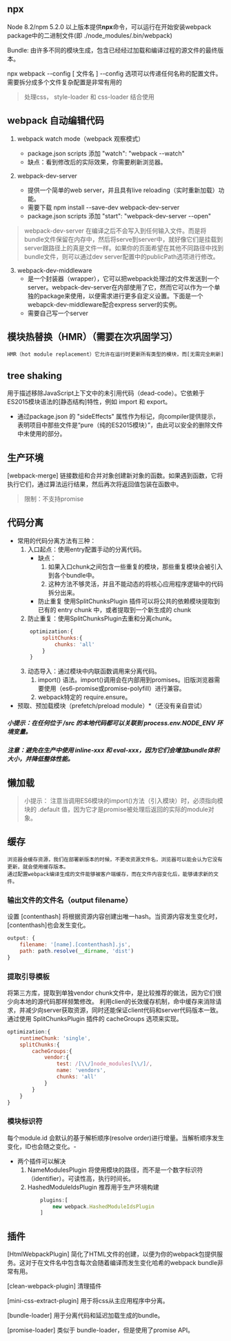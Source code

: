 ## npx
Node 8.2/npm 5.2.0 以上版本提供**npx**命令，可以运行在开始安装webpack package中的二进制文件(即 ./node_modules/.bin/webpack)

Bundle: 由许多不同的模块生成，包含已经经过加载和编译过程的源文件的最终版本。

npx webpack --config [ 文件名 ]
    --config 选项可以传递任何名称的配置文件。需要拆分成多个文件复杂配置是非常有用的

> 处理css， style-loader 和 css-loader 结合使用

## webpack 自动编辑代码
1. webpack watch mode（webpack 观察模式）
    - package.json scripts 添加 "watch": "webpack --watch"
    - 缺点：看到修改后的实际效果，你需要刷新浏览器。

2. webpack-dev-server
    - 提供一个简单的web server，并且具有live reloading（实时重新加载）功能。
    - 需要下载 npm install --save-dev webpack-dev-server
    - package.json scripts 添加 "start": "webpack-dev-server --open"
> webpack-dev-server 在编译之后不会写入到任何输入文件。而是将bundle文件保留在内存中，然后将serve到server中，就好像它们是挂载到server跟路径上的真是文件一样。如果你的页面希望在其他不同路径中找到bundle文件，则可以通过dev server配置中的publicPath选项进行修改。

3. webpack-dev-middleware
    - 是一个封装器（wrapper），它可以把webpack处理过的文件发送到一个server。webpack-dev-server在内部使用了它，然而它可以作为一个单独的package来使用，以便需求进行更多自定义设置。下面是一个webapck-dev-middleware配合express server的实例。
    - 需要自己写一个server

## 模块热替换（HMR）（需要在次巩固学习）
    HMR（hot module replacement）它允许在运行时更新所有类型的模块，而[无需完全刷新]

## tree shaking
用于描述移除JavaScript上下文中的未引用代码（dead-code）。它依赖于ES2015模块语法的[静态结构]特性，例如 import 和 export。
- 通过package.json 的 "sideEffects" 属性作为标记，向compiler提供提示，表明项目中那些文件是“pure（纯的ES2015模块）”，由此可以安全的删除文件中未使用的部分。

## 生产环境
[webpack-merge] 链接数组和合并对象创建新对象的函数。如果遇到函数，它将执行它们，通过算法运行结果，然后再次将返回值包装在函数中。
> 限制：不支持promise

## 代码分离
- 常用的代码分离方法有三种：
    1. 入口起点：使用entry配置手动的分离代码。
        - 缺点：
            1. 如果入口chunk之间包含一些重复的模块，那些重复模块会被引入到各个bundle中。
            2. 这种方法不够灵活，并且不能动态的将核心应用程序逻辑中的代码拆分出来。
        - 防止重复
            使用SplitChunksPlugin 插件可以将公共的依赖模块提取到已有的 entry chunk 中，或者提取到一个新生成的 chunk
    2. 防止重复：使用SplitChunksPlugin去重和分离chunk。
    ```js
        optimization:{
            splitChunks:{
                chunks: 'all'
            }   
        }
    ```
    3. 动态导入：通过模块中内联函数调用来分离代码。
        1. import() 语法。import()调用会在内部用到promises。旧版浏览器需要使用（es6-promise或promise-polyfill）进行兼容。
        2. webpack特定的 require.ensure。
- 预取、预加载模块（prefetch/preload module）*（还没有亲自尝试）

##### 小提示：在任何位于 /src 的本地代码都可以关联到 process.env.NODE_ENV 环境变量。
##### 注意：避免在生产中使用 inline-xxx 和 eval-xxx，因为它们会增加bundle体积大小，并降低整体性能。

## 懒加载
> 小提示： 注意当调用ES6模块的import()方法（引入模块）时，必须指向模块的 .default 值，因为它才是promise被处理后返回的实际的module对象。

## 缓存
    浏览器会缓存资源，我们在部署新版本的时候，不更改资源文件名，浏览器可以能会认为它没有更新，就会使用缓存版本。
    通过配置webpack编译生成的文件能够被客户端缓存，而在文件内容变化后，能够请求新的文件。
### 输出文件的文件名（output filename）
设置 [contenthash] 将根据资源内容创建出唯一hash。当资源内容发生变化时，[contenthash]也会发生变化。
```js
output: {
    filename: '[name].[contenthash].js',
    path: path.resolve(__dirname, 'dist')
}
```
### 提取引导模板
将第三方库，提取到单独vendor chunk文件中，是比较推荐的做法，因为它们很少向本地的源代码那样频繁修改。
利用clien的长效缓存机制，命中缓存来消除请求，并减少向server获取资源，同时还能保证client代码和server代码版本一致。
通过使用 SplitChunksPlugin 插件的 cacheGroups 选项来实现。
```js
optimization:{
    runtimeChunk: 'single',
    splitChunks:{
        cacheGroups:{
            vendor:{
                test: /[\\/]node_modules[\\/]/,
                name: 'vendors',
                chunks: 'all'
            }
        }
    }
}
```
### 模块标识符
每个module.id 会默认的基于解析顺序(resolve order)进行增量。当解析顺序发生变化，ID也会随之变化。- 
- 两个插件可以解决
    1. NameModulesPlugin 将使用模块的路径，而不是一个数字标识符（identifier）。可读性高，执行时间长。
    2. HashedModuleIdsPlugin 推荐用于生产环境构建
        ```js
            plugins:[
                new webpack.HashedModuleIdsPlugin
            ]
        ```
## 插件
[HtmlWebpackPlugin] 简化了HTML文件的创建，以便为你的webpack包提供服务。这对于在文件名中包含每次会随着编译而发生变化哈希的webpack bundle非常有用。

[clean-webpack-plugin] 清理插件

[mini-css-extract-plugin] 用于将css从主应用程序中分离。

[bundle-loader] 用于分离代码和延迟加载生成的bundle。

[promise-loader] 类似于 bundle-loader，但是使用了promise API。